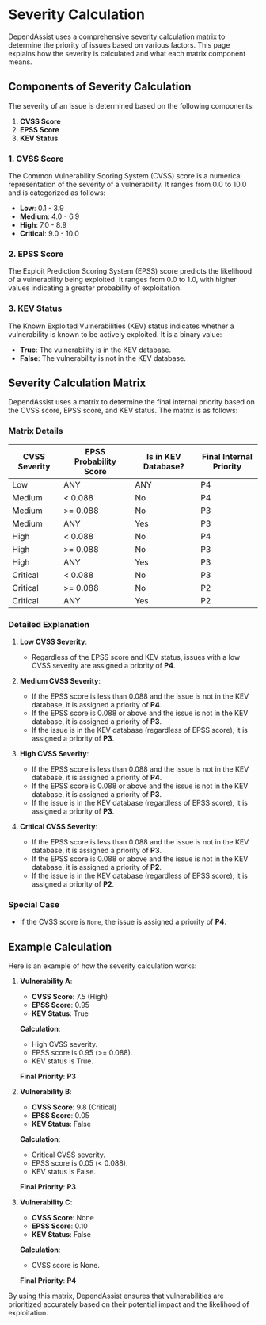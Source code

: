 # Severity Calculation

DependAssist uses a comprehensive severity calculation matrix to determine the priority of issues based on various factors. This page explains how the severity is calculated and what each matrix component means.

## Components of Severity Calculation

The severity of an issue is determined based on the following components:

1. **CVSS Score**
2. **EPSS Score**
3. **KEV Status**

### 1. CVSS Score

The Common Vulnerability Scoring System (CVSS) score is a numerical representation of the severity of a vulnerability. It ranges from 0.0 to 10.0 and is categorized as follows:

- **Low**: 0.1 - 3.9
- **Medium**: 4.0 - 6.9
- **High**: 7.0 - 8.9
- **Critical**: 9.0 - 10.0

### 2. EPSS Score

The Exploit Prediction Scoring System (EPSS) score predicts the likelihood of a vulnerability being exploited. It ranges from 0.0 to 1.0, with higher values indicating a greater probability of exploitation.

### 3. KEV Status

The Known Exploited Vulnerabilities (KEV) status indicates whether a vulnerability is known to be actively exploited. It is a binary value:

- **True**: The vulnerability is in the KEV database.
- **False**: The vulnerability is not in the KEV database.

## Severity Calculation Matrix

DependAssist uses a matrix to determine the final internal priority based on the CVSS score, EPSS score, and KEV status. The matrix is as follows:

### Matrix Details

| CVSS Severity     | EPSS Probability Score    | Is in KEV Database? | Final Internal Priority |
|-------------------|---------------------------|---------------------|-------------------------|
| Low               | ANY                       | ANY                 | P4                      |
| Medium            | < 0.088                   | No                  | P4                      |
| Medium            | >= 0.088                  | No                  | P3                      |
| Medium            | ANY                       | Yes                 | P3                      |
| High              | < 0.088                   | No                  | P4                      |
| High              | >= 0.088                  | No                  | P3                      |
| High              | ANY                       | Yes                 | P3                      |
| Critical          | < 0.088                   | No                  | P3                      |
| Critical          | >= 0.088                  | No                  | P2                      |
| Critical          | ANY                       | Yes                 | P2                      |

### Detailed Explanation

1. **Low CVSS Severity**:
     - Regardless of the EPSS score and KEV status, issues with a low CVSS severity are assigned a priority of **P4**.

2. **Medium CVSS Severity**:
     - If the EPSS score is less than 0.088 and the issue is not in the KEV database, it is assigned a priority of **P4**.
     - If the EPSS score is 0.088 or above and the issue is not in the KEV database, it is assigned a priority of **P3**.
     - If the issue is in the KEV database (regardless of EPSS score), it is assigned a priority of **P3**.

3. **High CVSS Severity**:
     - If the EPSS score is less than 0.088 and the issue is not in the KEV database, it is assigned a priority of **P4**.
     - If the EPSS score is 0.088 or above and the issue is not in the KEV database, it is assigned a priority of **P3**.
     - If the issue is in the KEV database (regardless of EPSS score), it is assigned a priority of **P3**.

4. **Critical CVSS Severity**:
     - If the EPSS score is less than 0.088 and the issue is not in the KEV database, it is assigned a priority of **P3**.
     - If the EPSS score is 0.088 or above and the issue is not in the KEV database, it is assigned a priority of **P2**.
     - If the issue is in the KEV database (regardless of EPSS score), it is assigned a priority of **P2**.

### Special Case

- If the CVSS score is `None`, the issue is assigned a priority of **P4**.

## Example Calculation

Here is an example of how the severity calculation works:

1. **Vulnerability A**:
     - **CVSS Score**: 7.5 (High)
     - **EPSS Score**: 0.95
     - **KEV Status**: True

   **Calculation**:
     - High CVSS severity.
     - EPSS score is 0.95 (>= 0.088).
     - KEV status is True.

   **Final Priority**: **P3**

2. **Vulnerability B**:
     - **CVSS Score**: 9.8 (Critical)
     - **EPSS Score**: 0.05
     - **KEV Status**: False

   **Calculation**:
     - Critical CVSS severity.
     - EPSS score is 0.05 (< 0.088).
     - KEV status is False.

   **Final Priority**: **P3**

3. **Vulnerability C**:
     - **CVSS Score**: None
     - **EPSS Score**: 0.10
     - **KEV Status**: False

   **Calculation**:
     - CVSS score is None.

   **Final Priority**: **P4**

By using this matrix, DependAssist ensures that vulnerabilities are prioritized accurately based on their potential impact and the likelihood of exploitation.
